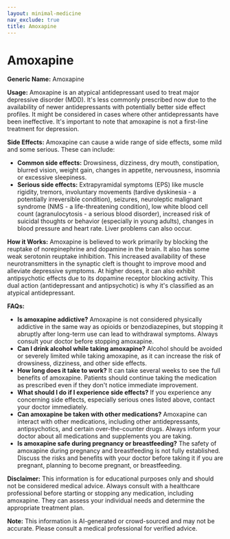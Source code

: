 ```yaml
---
layout: minimal-medicine
nav_exclude: true
title: Amoxapine
---
```


# Amoxapine

**Generic Name:** Amoxapine

**Usage:** Amoxapine is an atypical antidepressant used to treat major depressive disorder (MDD).  It's less commonly prescribed now due to the availability of newer antidepressants with potentially better side effect profiles.  It might be considered in cases where other antidepressants have been ineffective.  It's important to note that amoxapine is not a first-line treatment for depression.

**Side Effects:** Amoxapine can cause a wide range of side effects, some mild and some serious.  These can include:

* **Common side effects:** Drowsiness, dizziness, dry mouth, constipation, blurred vision, weight gain, changes in appetite, nervousness, insomnia or excessive sleepiness.
* **Serious side effects:**  Extrapyramidal symptoms (EPS) like muscle rigidity, tremors, involuntary movements (tardive dyskinesia - a potentially irreversible condition), seizures, neuroleptic malignant syndrome (NMS - a life-threatening condition), low white blood cell count (agranulocytosis -  a serious blood disorder), increased risk of suicidal thoughts or behavior (especially in young adults), changes in blood pressure and heart rate.  Liver problems can also occur.


**How it Works:** Amoxapine is believed to work primarily by blocking the reuptake of norepinephrine and dopamine in the brain.  It also has some weak serotonin reuptake inhibition. This increased availability of these neurotransmitters in the synaptic cleft is thought to improve mood and alleviate depressive symptoms.  At higher doses, it can also exhibit antipsychotic effects due to its dopamine receptor blocking activity.  This dual action (antidepressant and antipsychotic) is why it's classified as an atypical antidepressant.

**FAQs:**

* **Is amoxapine addictive?**  Amoxapine is not considered physically addictive in the same way as opioids or benzodiazepines, but stopping it abruptly after long-term use can lead to withdrawal symptoms.  Always consult your doctor before stopping amoxapine.
* **Can I drink alcohol while taking amoxapine?**  Alcohol should be avoided or severely limited while taking amoxapine, as it can increase the risk of drowsiness, dizziness, and other side effects.
* **How long does it take to work?**  It can take several weeks to see the full benefits of amoxapine.  Patients should continue taking the medication as prescribed even if they don't notice immediate improvement.
* **What should I do if I experience side effects?**  If you experience any concerning side effects, especially serious ones listed above, contact your doctor immediately.
* **Can amoxapine be taken with other medications?**  Amoxapine can interact with other medications, including other antidepressants, antipsychotics, and certain over-the-counter drugs.  Always inform your doctor about all medications and supplements you are taking.
* **Is amoxapine safe during pregnancy or breastfeeding?**  The safety of amoxapine during pregnancy and breastfeeding is not fully established.  Discuss the risks and benefits with your doctor before taking it if you are pregnant, planning to become pregnant, or breastfeeding.


**Disclaimer:** This information is for educational purposes only and should not be considered medical advice.  Always consult with a healthcare professional before starting or stopping any medication, including amoxapine.  They can assess your individual needs and determine the appropriate treatment plan.


**Note:** This information is AI-generated or crowd-sourced and may not be accurate. Please consult a medical professional for verified advice.